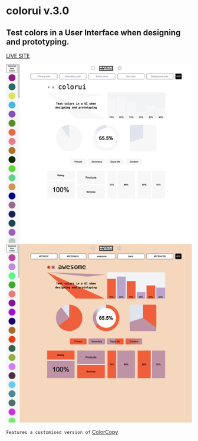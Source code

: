 # colorui v.3.0

## Test colors in a User Interface when designing and prototyping.

[LIVE SITE](https://colorui.github.io/v3)

![PREVIEW](./preview.png)
![PREVIEW](./preview2.png)

`Features a customised version of` [ColorCopy](https://colorcopy.github.io/)
